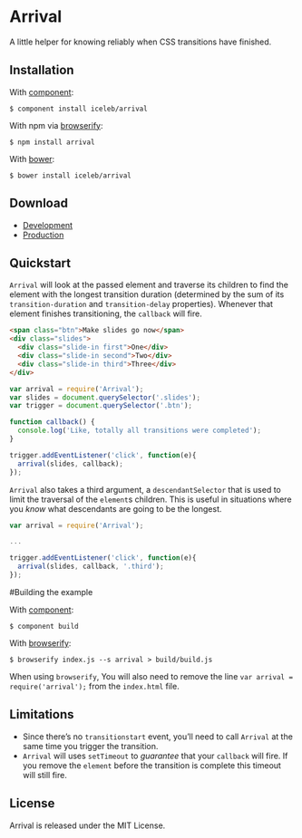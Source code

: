 # Arrival

A little helper for knowing reliably when CSS transitions have finished.

## Installation

With [component](https://github.com/component/component):
```
$ component install iceleb/arrival
```

With npm via [browserify](http://browserify.org/):
```
$ npm install arrival
```

With [bower](http://browserify.org/):
```
$ bower install iceleb/arrival
```

## Download

* [Development](https://raw.githubusercontent.com/icelab/arrival/master/dist/arrival.js)
* [Production](https://raw.githubusercontent.com/icelab/arrival/master/dist/arrival.min.js)

## Quickstart

`Arrival` will look at the passed element and traverse its children to find the element with the longest transition duration (determined by the sum of its `transition-duration` and `transition-delay` properties). Whenever that element finishes transitioning, the `callback` will fire.

```html
<span class="btn">Make slides go now</span>
<div class="slides">
  <div class="slide-in first">One</div>
  <div class="slide-in second">Two</div>
  <div class="slide-in third">Three</div>
</div>
```

```js
var arrival = require('Arrival');
var slides = document.querySelector('.slides');
var trigger = document.querySelector('.btn');

function callback() {
  console.log('Like, totally all transitions were completed');
}

trigger.addEventListener('click', function(e){
  arrival(slides, callback);
});
```

`Arrival` also takes a third argument, a `descendantSelector` that is used to limit the traversal of the `element`s children. This is useful in situations where you _know_ what descendants are going to be the longest.


```js
var arrival = require('Arrival');

...

trigger.addEventListener('click', function(e){
  arrival(slides, callback, '.third');
});
```

#Building the example

With [component](https://github.com/component/component):
```
$ component build
```

With [browserify](http://browserify.org/):
```
$ browserify index.js --s arrival > build/build.js
```
When using `browserify`, You will also need to remove the line `var arrival = require('arrival');` from the `index.html` file.

## Limitations

* Since there’s no `transitionstart` event, you’ll need to call `Arrival` at the same time you trigger the transition.
* `Arrival` will uses `setTimeout` to _guarantee_ that your `callback` will fire. If you remove the `element` before the transition is complete this timeout will still fire.

## License

Arrival is released under the MIT License.
